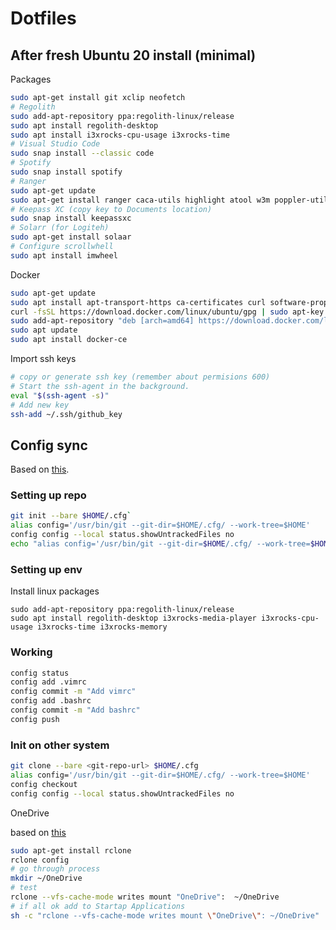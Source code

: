 # Dotfiles

## After fresh Ubuntu 20 install (minimal)

Packages

```bash
sudo apt-get install git xclip neofetch
# Regolith
sudo add-apt-repository ppa:regolith-linux/release
sudo apt install regolith-desktop
sudo apt install i3xrocks-cpu-usage i3xrocks-time
# Visual Studio Code
sudo snap install --classic code
# Spotify
sudo snap install spotify
# Ranger
sudo apt-get update
sudo apt-get install ranger caca-utils highlight atool w3m poppler-utils mediainfo
# Keepass XC (copy key to Documents location)
sudo snap install keepassxc
# Solarr (for Logiteh)
sudo apt-get install solaar
# Configure scrollwhell
sudo apt install imwheel
```

Docker

```bash
sudo apt-get update
sudo apt install apt-transport-https ca-certificates curl software-properties-common
curl -fsSL https://download.docker.com/linux/ubuntu/gpg | sudo apt-key add -
sudo add-apt-repository "deb [arch=amd64] https://download.docker.com/linux/ubuntu focal stable"
sudo apt update
sudo apt install docker-ce
```

Import ssh keys

```bash
# copy or generate ssh key (remember about permisions 600)
# Start the ssh-agent in the background.
eval "$(ssh-agent -s)"
# Add new key
ssh-add ~/.ssh/github_key
```

## Config sync

Based on [this](https://www.atlassian.com/git/tutorials/dotfiles).

### Setting up repo

```bash
git init --bare $HOME/.cfg`
alias config='/usr/bin/git --git-dir=$HOME/.cfg/ --work-tree=$HOME'
config config --local status.showUntrackedFiles no
echo "alias config='/usr/bin/git --git-dir=$HOME/.cfg/ --work-tree=$HOME'" >> $HOME/.bash_aliases
```

### Setting up env

Install linux packages

```
sudo add-apt-repository ppa:regolith-linux/release
sudo apt install regolith-desktop i3xrocks-media-player i3xrocks-cpu-usage i3xrocks-time i3xrocks-memory
```

### Working

```bash
config status
config add .vimrc
config commit -m "Add vimrc"
config add .bashrc
config commit -m "Add bashrc"
config push
```

### Init on other system

```bash
git clone --bare <git-repo-url> $HOME/.cfg
alias config='/usr/bin/git --git-dir=$HOME/.cfg/ --work-tree=$HOME'
config checkout
config config --local status.showUntrackedFiles no
```


OneDrive

based on [this](https://itsfoss.com/use-onedrive-linux-rclone/)

```bash
sudo apt-get install rclone
rclone config
# go through process
mkdir ~/OneDrive
# test
rclone --vfs-cache-mode writes mount "OneDrive":  ~/OneDrive
# if all ok add to Startap Applications
sh -c "rclone --vfs-cache-mode writes mount \"OneDrive\": ~/OneDrive"
```
